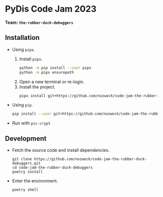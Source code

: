 # PyDis Code Jam 2023

**Team: `the-rubber-duck-debuggers`**

## Installation
- Using `pipx`.
    1. Install `pipx`.
        ```sh
        python -m pip install --user pipx
        python -m pipx ensurepath
        ```
    2. Open a new terminal or re-login.
    3. Install the project.
        ```sh
        pipx install git+https://github.com/nozwock/code-jam-the-rubber-duck-debuggers.git
        ```
- Using `pip`.
    ```sh
    pip install --user git+https://github.com/nozwock/code-jam-the-rubber-duck-debuggers.git
    ```

- Run with `pic-crypt`

## Development

- Fetch the source code and install dependencies.
    ```
    git clone https://github.com/nozwock/code-jam-the-rubber-duck-debuggers.git
    cd code-jam-the-rubber-duck-debuggers
    poetry install
    ```

- Enter the environment.
    ```
    poetry shell
    ```
